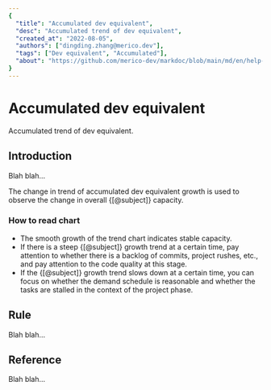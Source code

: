 ```yaml
---
{
  "title": "Accumulated dev equivalent",
  "desc": "Accumulated trend of dev equivalent",
  "created_at": "2022-08-05",
  "authors": ["dingding.zhang@merico.dev"],
  "tags": ["Dev equivalent", "Accumulated"],
  "about": "https://github.com/merico-dev/markdoc/blob/main/md/en/help-sample.md"
}
---
```

# Accumulated dev equivalent

Accumulated trend of dev equivalent.

## Introduction

Blah blah...

<div data-section="abstract">

The change in trend of accumulated dev equivalent growth is used to observe the change in overall {[@subject]} capacity.

<div data-section="how-to-read-chart">

### How to read chart

- The smooth growth of the trend chart indicates stable capacity.
- If there is a steep {[@subject]} growth trend at a certain time, pay attention to whether there is a backlog of commits, project rushes, etc., and pay attention to the code quality at this stage.
- If the {[@subject]} growth trend slows down at a certain time, you can focus on whether the demand schedule is reasonable and whether the tasks are stalled in the context of the project phase.

</div>

</div>

## Rule

Blah blah...

## Reference

Blah blah...
